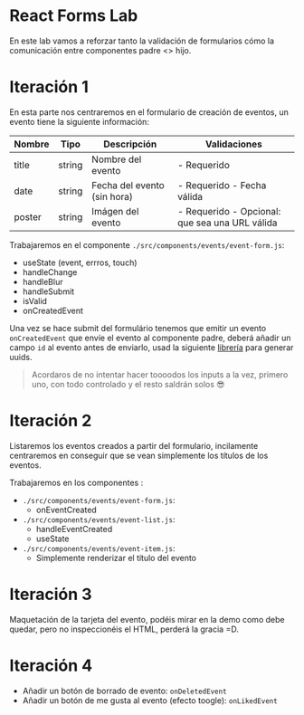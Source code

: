 # React Forms Lab

En este lab vamos a reforzar tanto la validación de formularios cómo la comunicación entre componentes padre <> hijo.


# Iteración 1

En esta parte nos centraremos en el formulario de creación de eventos, un evento tiene la siguiente información:

| Nombre      | Tipo     | Descripción                 | Validaciones                                   |
|-------------|----------|-----------------------------|------------------------------------------------|
| title       | string   | Nombre del evento           | - Requerido                                    |
| date        | string   | Fecha del evento (sin hora) | - Requerido - Fecha válida                     |
| poster      | string   | Imágen del evento           | - Requerido - Opcional: que sea una URL válida |

Trabajaremos en el componente `./src/components/events/event-form.js`:
  - useState (event, errros, touch)
  - handleChange
  - handleBlur
  - handleSubmit
  - isValid
  - onCreatedEvent

Una vez se hace submit del formulário tenemos que emitir un evento `onCreatedEvent` que envíe el evento al componente padre, deberá añadir un campo `id` al evento antes de enviarlo,
usad la siguiente [librería](https://www.npmjs.com/package/uuid) para generar uuids.

> Acordaros de no intentar hacer toooodos los inputs a la vez, primero uno, con todo controlado y el resto saldrán solos 😎

# Iteración 2

Listaremos los eventos creados a partir del formulario, incilamente centraremos en conseguir que se vean simplemente los títulos de los eventos.

Trabajaremos en los componentes :
- `./src/components/events/event-form.js`: 
  - onEventCreated
- `./src/components/events/event-list.js`: 
  - handleEventCreated
  - useState
- `./src/components/events/event-item.js`: 
  - Simplemente renderizar el título del evento


# Iteración 3

Maquetación de la tarjeta del evento, podéis mirar en la demo como debe quedar, pero no inspeccionéis el HTML, perderá la gracia =D.


# Iteración 4

- Añadir un botón de borrado de evento: `onDeletedEvent`
- Añadir un botón de me gusta al evento (efecto toogle): `onLikedEvent`
